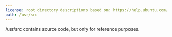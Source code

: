 ```yaml
---
license: root directory descriptions based on: https://help.ubuntu.com/community/LinuxFilesystemTreeOverview originally created by contributors to the Ubuntu documentation wiki and the Filesystem Hierarchy Standard 2.3 created by Filesystem Hierarchy Standard Group. This page also uses the man page hier from Ubuntu 22.10.
path: /usr/src
---
```


/usr/src contains source code, but only for reference purposes.